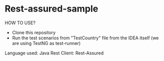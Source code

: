 # Rest-assured-sample

HOW TO USE?
- Clone this repository
- Run the test scenarios from "TestCountry" file from the IDEA itself (we are using TestNG as test-runner)

Language used: Java
Rest Client: Rest-Assured